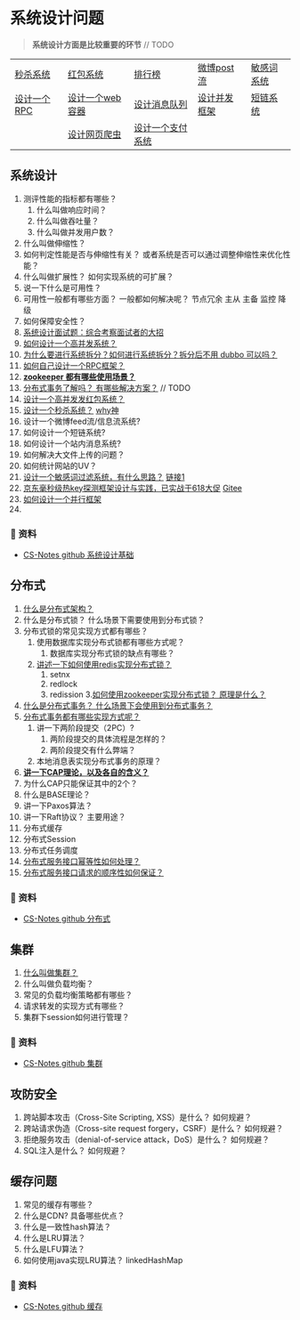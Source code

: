 # 系统设计问题

> **系统设计方面是比较重要的环节** 
// TODO

<table class="table table-bordered table-striped table-condensed">
    <tr>
        <td><a href="https://github.com/qqxx6661/miaosha">秒杀系统</a></td>
        <td><a href="">红包系统</a></td>
        <td><a href="">排行榜</a></td>
        <td><a href="">微博post流</a></td>
        <td><a href="">敏感词系统</a></td>
    </tr>
    <tr>
        <td><a href="">设计一个RPC</a></td>
        <td><a href="">设计一个web容器</a></td>
        <td><a href="">设计消息队列</a></td>
        <td><a href="">设计并发框架</a></td>
        <td><a href="">短链系统</a></td>
    </tr>
    <tr>
        <td><a href=""></a></td>
        <td><a href="">设计网页爬虫</a></td>
        <td><a href="">设计一个支付系统</a></td>
        <td><a href=""></a></td>
        <td><a href=""></a></td>
    </tr>
</table>


## 系统设计

1. 测评性能的指标都有哪些？ 
   1. 什么叫做响应时间？
   2. 什么叫做吞吐量？
   3. 什么叫做并发用户数？
2. 什么叫做伸缩性？
3. 如何判定性能是否与伸缩性有关？ 或者系统是否可以通过调整伸缩性来优化性能？
4. 什么叫做扩展性？ 如何实现系统的可扩展？
5. 说一下什么是可用性？ 
6. 可用性一般都有哪些方面？ 一般都如何解决呢？     节点冗余  主从  主备  监控 降级
7. 如何保障安全性？
8. [系统设计面试题：综合考察面试者的大招](https://www.wangtianyi.top/blog/2018/08/31/xi-tong-she-ji-mian-shi-ti-zong-he-kao-cha-mian-shi-zhe-de-da-zhao/?utm_source=github&utm_medium=github)
9. [如何设计一个高并发系统？](https://github.com/doocs/advanced-java/blob/main/docs/high-concurrency/high-concurrency-design.md)
10. [为什么要进行系统拆分？如何进行系统拆分？拆分后不用 dubbo 可以吗？](https://github.com/doocs/advanced-java/blob/main/docs/distributed-system/why-dubbo.md)
11. [如何自己设计一个RPC框架？](https://github.com/doocs/advanced-java/blob/main/docs/distributed-system/dubbo-rpc-design.md)
12. [**zookeeper 都有哪些使用场景？**](https://github.com/doocs/advanced-java/blob/main/docs/distributed-system/zookeeper-application-scenarios.md)
13. [分布式事务了解吗？ 有哪些解决方案？]()  // TODO
14. [设计一个高并发发红包系统？](https://github.com/xbox1994/Java-Interview/blob/master/MD/系统设计-高并发抢红包.md)
15. [设计一个秒杀系统？](https://github.com/qiurunze123/miaosha) [why神](https://mp.weixin.qq.com/s?__biz=Mzg3NjU3NTkwMQ==&mid=2247520243&idx=1&sn=270f0f6f5981fb1ad73f35b706d744b2&chksm=cf32e201f8456b17850060db61e9480487453d08ec8a886a51d10b006bfb0f918ce99145ec05#rd)
16. 设计一个微博feed流/信息流系统?
17. 如何设计一个短链系统?
18. 如何设计一个站内消息系统?
19. 如何解决大文件上传的问题？
20. 如何统计网站的UV？
21. [设计一个敏感词过滤系统，有什么思路？](https://zhuanlan.zhihu.com/p/65115496) [链接1](https://github.com/Snailclimb/JavaGuide/blob/main/docs/system-design/security/sentive-words-filter.md)
22. [京东毫秒级热key探测框架设计与实践，已实战于618大促](https://mp.weixin.qq.com/s/xOzEj5HtCeh_ezHDPHw6Jw) [Gitee](https://gitee.com/jd-platform-opensource/hotkey#https://gitee.com/link?target=https%3A%2F%2Fmp.weixin.qq.com%2Fs%2FxOzEj5HtCeh_ezHDPHw6Jw)
23. [如何设计一个并行框架](https://gitee.com/jd-platform-opensource/asyncTool)
24. 
   
### 💾 资料

- [CS-Notes github 系统设计基础](https://github.com/CyC2018/CS-Notes/blob/master/notes/%E7%B3%BB%E7%BB%9F%E8%AE%BE%E8%AE%A1%E5%9F%BA%E7%A1%80.md)



## 分布式

1. [什么是分布式架构？](https://developer.aliyun.com/article/44562) 
2. 什么是分布式锁？ 什么场景下需要使用到分布式锁？
3. 分布式锁的常见实现方式都有哪些？
   1. 使用数据库实现分布式锁都有哪些方式呢？
      1. 数据库实现分布式锁的缺点有哪些？
   2. [讲述一下如何使用redis实现分布式锁？](https://github.com/doocs/advanced-java/blob/main/docs/distributed-system/distributed-lock-redis-vs-zookeeper.md#redis-分布式锁)
      1. setnx
      2. redlock
      3. redission
   3.[如何使用zookeeper实现分布式锁？ 原理是什么？](https://github.com/doocs/advanced-java/blob/main/docs/distributed-system/distributed-lock-redis-vs-zookeeper.md#zk-分布式锁)
4. [什么是分布式事务？ 什么场景下会使用到分布式事务？](https://github.com/doocs/advanced-java/blob/main/docs/distributed-system/distributed-transaction.md)
5. [分布式事务都有哪些实现方式呢？](https://github.com/doocs/advanced-java/blob/main/docs/distributed-system/distributed-transaction.md)
   1. 讲一下两阶段提交（2PC）?
      1. 两阶段提交的具体流程是怎样的？
      2. 两阶段提交有什么弊端？ 
   2. 本地消息表实现分布式事务的原理？
6. [**讲一下CAP理论，以及各自的含义？**](https://github.com/doocs/advanced-java/blob/main/docs/distributed-system/distributed-system-cap.md)
7. 为什么CAP只能保证其中的2个？
8. 什么是BASE理论？ 
9. 讲一下Paxos算法？
10. 讲一下Raft协议？ 主要用途？
11. 分布式缓存
12. 分布式Session
13. 分布式任务调度
14. [分布式服务接口幂等性如何处理？](https://github.com/doocs/advanced-java/blob/main/docs/distributed-system/distributed-system-idempotency.md)
15. [分布式服务接口请求的顺序性如何保证？](https://github.com/doocs/advanced-java/blob/main/docs/distributed-system/distributed-system-request-sequence.md)


### 💾 资料

- [CS-Notes github 分布式](https://github.com/CyC2018/CS-Notes/blob/master/notes/%E5%88%86%E5%B8%83%E5%BC%8F.md)




## 集群

1. [什么叫做集群？](https://developer.aliyun.com/article/44562)
2. 什么叫做负载均衡？
3. 常见的负载均衡策略都有哪些？ 
4. 请求转发的实现方式有哪些？ 
5. 集群下session如何进行管理？ 


### 💾 资料

- [CS-Notes github 集群](https://github.com/CyC2018/CS-Notes/blob/master/notes/%E9%9B%86%E7%BE%A4.md)




## 攻防安全

1. 跨站脚本攻击（Cross-Site Scripting, XSS）是什么？ 如何规避？ 
2. 跨站请求伪造（Cross-site request forgery，CSRF）是什么？  如何规避？
3. 拒绝服务攻击（denial-of-service attack，DoS）是什么？ 如何规避？
4. SQL注入是什么？ 如何规避？


## 缓存问题

1. 常见的缓存有哪些？ 
2. 什么是CDN?  具备哪些优点？ 
3. 什么是一致性hash算法？
4. 什么是LRU算法？
5. 什么是LFU算法？
6. 如何使用java实现LRU算法？      linkedHashMap




### 💾 资料
 
- [CS-Notes github 缓存](https://github.com/CyC2018/CS-Notes/blob/master/notes/%E7%BC%93%E5%AD%98.md)



